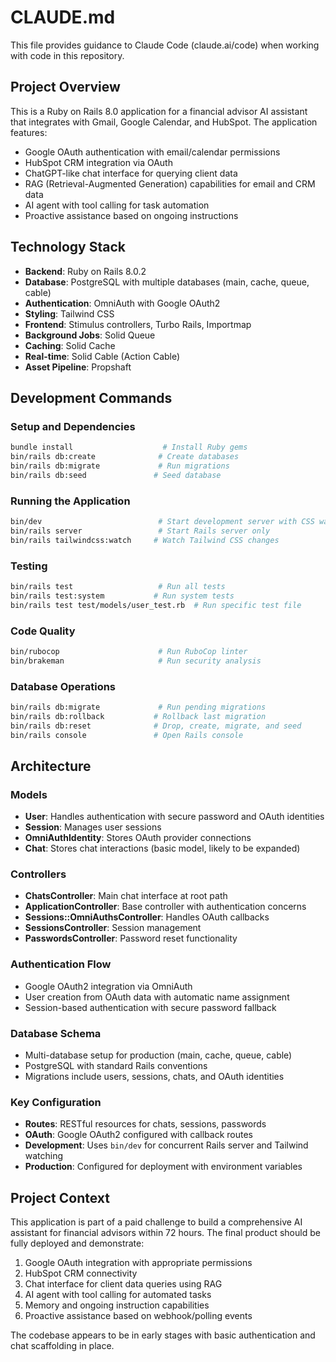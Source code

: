 # CLAUDE.md

This file provides guidance to Claude Code (claude.ai/code) when working with code in this repository.

## Project Overview

This is a Ruby on Rails 8.0 application for a financial advisor AI assistant that integrates with Gmail, Google Calendar, and HubSpot. The application features:

- Google OAuth authentication with email/calendar permissions
- HubSpot CRM integration via OAuth
- ChatGPT-like chat interface for querying client data
- RAG (Retrieval-Augmented Generation) capabilities for email and CRM data
- AI agent with tool calling for task automation
- Proactive assistance based on ongoing instructions

## Technology Stack

- **Backend**: Ruby on Rails 8.0.2
- **Database**: PostgreSQL with multiple databases (main, cache, queue, cable)
- **Authentication**: OmniAuth with Google OAuth2
- **Styling**: Tailwind CSS
- **Frontend**: Stimulus controllers, Turbo Rails, Importmap
- **Background Jobs**: Solid Queue
- **Caching**: Solid Cache
- **Real-time**: Solid Cable (Action Cable)
- **Asset Pipeline**: Propshaft

## Development Commands

### Setup and Dependencies
```bash
bundle install                    # Install Ruby gems
bin/rails db:create              # Create databases
bin/rails db:migrate             # Run migrations
bin/rails db:seed               # Seed database
```

### Running the Application
```bash
bin/dev                          # Start development server with CSS watching
bin/rails server                 # Start Rails server only
bin/rails tailwindcss:watch     # Watch Tailwind CSS changes
```

### Testing
```bash
bin/rails test                   # Run all tests
bin/rails test:system           # Run system tests
bin/rails test test/models/user_test.rb  # Run specific test file
```

### Code Quality
```bash
bin/rubocop                      # Run RuboCop linter
bin/brakeman                     # Run security analysis
```

### Database Operations
```bash
bin/rails db:migrate             # Run pending migrations
bin/rails db:rollback           # Rollback last migration
bin/rails db:reset              # Drop, create, migrate, and seed
bin/rails console               # Open Rails console
```

## Architecture

### Models
- **User**: Handles authentication with secure password and OAuth identities
- **Session**: Manages user sessions
- **OmniAuthIdentity**: Stores OAuth provider connections
- **Chat**: Stores chat interactions (basic model, likely to be expanded)

### Controllers
- **ChatsController**: Main chat interface at root path
- **ApplicationController**: Base controller with authentication concerns
- **Sessions::OmniAuthsController**: Handles OAuth callbacks
- **SessionsController**: Session management
- **PasswordsController**: Password reset functionality

### Authentication Flow
- Google OAuth2 integration via OmniAuth
- User creation from OAuth data with automatic name assignment
- Session-based authentication with secure password fallback

### Database Schema
- Multi-database setup for production (main, cache, queue, cable)
- PostgreSQL with standard Rails conventions
- Migrations include users, sessions, chats, and OAuth identities

### Key Configuration
- **Routes**: RESTful resources for chats, sessions, passwords
- **OAuth**: Google OAuth2 configured with callback routes
- **Development**: Uses `bin/dev` for concurrent Rails server and Tailwind watching
- **Production**: Configured for deployment with environment variables

## Project Context

This application is part of a paid challenge to build a comprehensive AI assistant for financial advisors within 72 hours. The final product should be fully deployed and demonstrate:

1. Google OAuth integration with appropriate permissions
2. HubSpot CRM connectivity
3. Chat interface for client data queries using RAG
4. AI agent with tool calling for automated tasks
5. Memory and ongoing instruction capabilities
6. Proactive assistance based on webhook/polling events

The codebase appears to be in early stages with basic authentication and chat scaffolding in place.